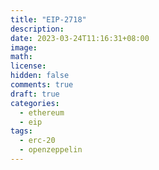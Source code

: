 ```yaml
---
title: "EIP-2718"
description:
date: 2023-03-24T11:16:31+08:00
image:
math:
license:
hidden: false
comments: true
draft: true
categories:
  - ethereum
  - eip
tags:
  - erc-20
  - openzeppelin
---
```

